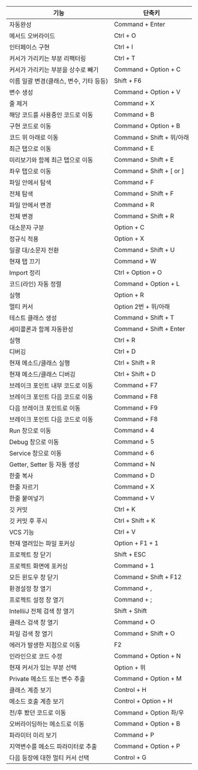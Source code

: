 | 기능                                    | 단축키                    |
| --------------------------------------- | ------------------------- |
| 자동완성                                | Command + Enter           |
| 메서드 오버라이드                       | Ctrl + O                  |
| 인터페이스 구현                         | Ctrl + I                  |
| 커서가 가리키는 부분 리팩터링           | Ctrl + T                  |
| 커서가 가리키는 부분을 상수로 빼기      | Command + Option + C      |
| 이름 일괄 변경(클래스, 변수, 기타 등등) | Shift + F6                |
| 변수 생성                               | Command + Option + V      |
| 줄 제거                                 | Command + X               |
| 해당 코드를 사용중인 코드로 이동        | Command + B               |
| 구현 코드로 이동                        | Command + Option + B      |
| 코드 위 아래로 이동                     | Command + Shift + 위/아래 |
| 최근 탭으로 이동                        | Command + E               |
| 미리보기와 함께 최근 탭으로 이동        | Command + Shift + E       |
| 좌우 탭으로 이동                        | Command + Shift + [ or ]  |
| 파일 안에서 탐색                        | Command + F               |
| 전체 탐색                               | Command + Shift + F       |
| 파일 안에서 변경                        | Command + R               |
| 전체 변경                               | Command + Shift + R       |
| 대소문자 구분                           | Option + C                |
| 정규식 적용                             | Option + X                |
| 일괄 대/소문자 전환                     | Command + Shift + U       |
| 현재 탭 끄기                            | Command + W               |
| Import 정리                             | Ctrl + Option + O         |
| 코드(라인) 자동 정렬                    | Command + Option + L      |
| 실행                                    | Option + R                |
| 멀티 커서                               | Option 2번 + 위/아래      |
| 테스트 클래스 생성                      | Command + Shift + T       |
| 세미콜론과 함께 자동완성                | Command + Shift + Enter   |
| 실행                                    | Ctrl + R                  |
| 디버깅                                  | Ctrl + D                  |
| 현재 메소드/클래스 실행                 | Ctrl + Shift + R          |
| 현재 메소드/클래스 디버깅               | Ctrl + Shift + D          |
| 브레이크 포인트 내부 코드로 이동        | Command + F7              |
| 브레이크 포인트 다음 코드로 이동        | Command + F8              |
| 다음 브레이크 포인트로 이동             | Command + F9              |
| 브레이크 포인트 다음 코드로 이동        | Command + F8              |
| Run 창으로 이동                         | Command + 4               |
| Debug 창으로 이동                       | Command + 5               |
| Service 창으로 이동                     | Command + 6               |
| Getter, Setter 등 자동 생성             | Command + N               |
| 한줄 복사                               | Command + D               |
| 한줄 자르기                             | Command + X               |
| 한줄 붙여넣기                           | Command + V               |
| 깃 커밋                                 | Ctrl + K                  |
| 깃 커밋 후 푸시                         | Ctrl + Shift + K          |
| VCS 기능                                | Ctrl + V                  |
| 현재 열려있는 파일 포커싱               | Option + F1 + 1           |
| 프로젝트 창 닫기                        | Shift + ESC               |
| 프로젝트 화면에 포커싱                  | Command + 1               |
| 모든 윈도우 창 닫기                     | Command + Shift + F12     |
| 환경설정 창 열기                        | Command + ,               |
| 프로젝트 설정 창 열기                   | Command + ;               |
| IntelliiJ 전체 검색 창 열기             | Shift + Shift             |
| 클래스 검색 창 열기                     | Command + O               |
| 파일 검색 창 열기                       | Command + Shift + O       |
| 에러가 발생한 지점으로 이동             | F2                        |
| 인라인으로 코드 수정                    | Command + Option + N      |
| 현재 커서가 있는 부분 선택              | Option + 위               |
| Private 메소드 또는 변수 추출           | Command + Option + M      |
| 클래스 계층 보기                        | Control + H               |
| 메소드 호출 계층 보기                   | Control + Option + H      |
| 전/후 봤던 코드로 이동                  | Command + Option 좌/우    |
| 오버라이딩하는 메소드로 이동            | Command + Option + B      |
| 파라미터 미리 보기                      | Command + P               |
| 지역변수를 메소드 파라미터로 추출       | Command + Option + P      |
| 다음 등장에 대한 멀티 커서 선택         | Control + G               |
